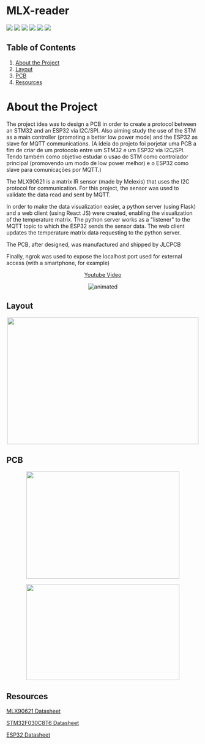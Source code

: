 # MLX-reader

<div align="left">
    <img src="https://img.shields.io/badge/language-c-blue">
    <img src="https://img.shields.io/badge/language-c++-green">
    <img src="https://img.shields.io/badge/language-python-darkblue">
    <img src="https://img.shields.io/badge/language-JS-yellow">
    <img src="https://img.shields.io/badge/mcu-stm32-brightgreen">
  <img src="https://img.shields.io/badge/mcu-esp32-orange">
</div>


## Table of Contents
1. [About the Project](#about-the-project)
2. [Layout](#layout)
3. [PCB](#pcb)
4. [Resources](#resources)

# About the Project

The project idea was to design a PCB in order to create a protocol between an STM32 and an ESP32 via I2C/SPI. Also aiming study the use of the STM as a main controller (promoting a better low power mode) and the ESP32 as slave for MQTT communications. (A ideia do projeto foi porjetar uma PCB a fim de criar de um protocolo entre um STM32 e um ESP32 via I2C/SPI.  Tendo também como objetivo estudar o usao do STM como controlador principal  (promovendo um modo de low power melhor) e o ESP32 como slave para comunicações por MQTT.) 

The MLX90621 is a matrix IR sensor (made by Melexis) that uses the I2C protocol for communication. For this project, the sensor was used to validate the data read and sent by MQTT. 

In order to make the data visualization easier, a python server (using Flask) and a web client (using React JS) were created, enabling the visualization of the temperature matrix. The python server works as a "listener" to the MQTT topic to which the ESP32 sends the sensor data. The web client updates the temperature matrix data requesting to the python server.

The PCB, after designed, was manufactured and shipped by JLCPCB

Finally, ngrok was used to expose the localhost port used for external access (with a smartphone, for example)

<p align="center">
<a href="https://youtu.be/tC6STnkMpKg">Youtube Video</a> 
</p>

<p align="center">
  <img src="https://user-images.githubusercontent.com/61205851/147503552-52168db9-e7cf-4c8e-81a5-c33d5c294ef8.gif" alt="animated" />
</p>

## Layout

<p align="center">
 <img src="https://user-images.githubusercontent.com/61205851/147503881-82b43a4f-052f-4b7f-8582-b461e0010422.png" width="500" height="330" /> 
</p>
  
## PCB
<p align="center">
<img src="https://user-images.githubusercontent.com/61205851/147501969-9951cc31-928d-4cce-ac00-536c7b1ff4d8.png" width="400" height="280" /> 
</p>
<p align="center">
<img src="https://user-images.githubusercontent.com/61205851/147502038-0a762c59-bcf4-4547-af67-641e8dc584b2.png" width="400" height="250"/> 
</p>

## Resources
<a href="https://media.melexis.com/-/media/files/documents/datasheets/mlx90621-datasheet-melexis.pdf">MLX90621 Datasheet</a>
<p>
<a href="https://pdf1.alldatasheet.com/datasheet-pdf/view/524580/STMICROELECTRONICS/STM32F030C8.html">STM32F030C8T6 Datasheet</a>
<p>
<a href="https://www.mouser.com/datasheet/2/891/esp-wroom-32_datasheet_en-1223836.pdf">ESP32 Datasheet</a>
